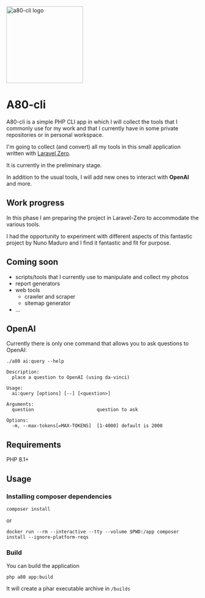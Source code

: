 <img src="https://user-images.githubusercontent.com/1971953/212487575-3d285e97-1aba-418d-8e5d-69e4caa39ec5.png" alt="a80-cli logo" height="200"/>

# A80-cli

A80-cli is a simple PHP CLI app in which I will collect the tools that I commonly use for my work and that I currently have in some private repositories or in personal workspace.

I'm going to collect (and convert) all my tools in this small application written with [Laravel Zero](https://github.com/laravel-zero/laravel-zero).

It is currently in the preliminary stage.

In addition to the usual tools, I will add new ones to interact with **OpenAI** and more.

## Work progress

In this phase I am preparing the project in Laravel-Zero to accommodate the various tools.

I had the opportunity to experiment with different aspects of this fantastic project by Nuno Maduro and I find it fantastic and fit for purpose.

## Coming soon

- scripts/tools that I currently use to manipulate and collect my photos
- report generators
- web tools
    - crawler and scraper
    - sitemap generator
- ...

## OpenAI

Currently there is only one command that allows you to ask questions to OpenAI:

```
./a80 ai:query --help

Description:
  place a question to OpenAI (using da-vinci)

Usage:
  ai:query [options] [--] [<question>]

Arguments:
  question                       question to ask

Options:
  -m, --max-tokens[=MAX-TOKENS]  [1-4000] default is 2000
```

## Requirements

PHP 8.1+

## Usage

### Installing composer dependencies

```
composer install
```

or

```
docker run --rm --interactive --tty --volume $PWD:/app composer install --ignore-platform-reqs
```

### Build

You can build the application

```
php a80 app:build
```

It will create a phar executable archive in `/builds`

